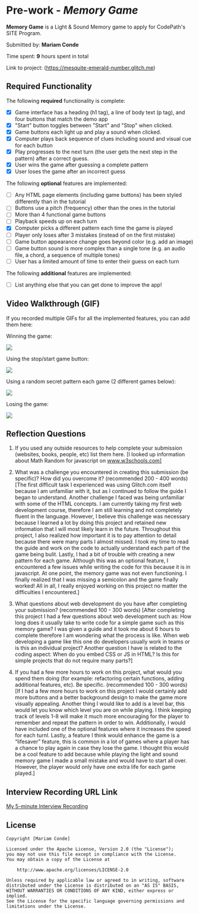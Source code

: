 # Pre-work - *Memory Game*

**Memory Game** is a Light & Sound Memory game to apply for CodePath's SITE Program. 

Submitted by: **Mariam Conde**

Time spent: **9** hours spent in total

Link to project: (https://mesquite-emerald-number.glitch.me)

## Required Functionality

The following **required** functionality is complete:

* [x] Game interface has a heading (h1 tag), a line of body text (p tag), and four buttons that match the demo app
* [x] "Start" button toggles between "Start" and "Stop" when clicked. 
* [x] Game buttons each light up and play a sound when clicked. 
* [x] Computer plays back sequence of clues including sound and visual cue for each button
* [x] Play progresses to the next turn (the user gets the next step in the pattern) after a correct guess. 
* [x] User wins the game after guessing a complete pattern
* [x] User loses the game after an incorrect guess

The following **optional** features are implemented:

* [ ] Any HTML page elements (including game buttons) has been styled differently than in the tutorial
* [ ] Buttons use a pitch (frequency) other than the ones in the tutorial
* [ ] More than 4 functional game buttons
* [ ] Playback speeds up on each turn
* [x] Computer picks a different pattern each time the game is played
* [ ] Player only loses after 3 mistakes (instead of on the first mistake)
* [ ] Game button appearance change goes beyond color (e.g. add an image)
* [ ] Game button sound is more complex than a single tone (e.g. an audio file, a chord, a sequence of multiple tones)
* [ ] User has a limited amount of time to enter their guess on each turn

The following **additional** features are implemented:

- [ ] List anything else that you can get done to improve the app!

## Video Walkthrough (GIF)

If you recorded multiple GIFs for all the implemented features, you can add them here:

Winning the game:

![](https://i.imgur.com/WFotR6G.gif)

Using the stop/start game button:

![](https://i.imgur.com/cqmE4S8.gif)


Using a random secret pattern each game (2 different games below):

![](https://i.imgur.com/jsluXmx.gif)

Losing the game:

![](https://i.imgur.com/lgMK4vL.gif)

## Reflection Questions
1. If you used any outside resources to help complete your submission (websites, books, people, etc) list them here. 
[I looked up information about Math Random for javascript on www.w3schools.com]

2. What was a challenge you encountered in creating this submission (be specific)? How did you overcome it? (recommended 200 - 400 words) 
[The first difficult task I experienced was using Glitch.com itself because I am unfamiliar with it, but as I continued to follow the guide I began to understand. Another challenge I faced was being unfamiliar with some of the HTML concepts. I am currently taking my first web development course, therefore I am still learning and not completely fluent in the language. However, I believe this challenge was necessary because I learned a lot by doing this project and retained new information that I will most likely learn in the future. Throughout this project, I also realized how important it is to pay attention to detail because there were many parts I almost missed. I took my time to read the guide and work on the code to actually understand each part of the game being bulit. Lastly, I had a bit of trouble with creating a new pattern for each game. Although this was an optional feature, I encountered a few issues while writing the code for this because it is in javascript. At one point, the memory game was not even functioning. I finally realized that I was missing a semicolon and the game finally worked!  All in all, I really enjoyed working on this project no matter the difficulties I encountered.]

3. What questions about web development do you have after completing your submission? (recommended 100 - 300 words) 
[After completing this project I had a few questions about web development such as: How long does it usually take to write code for a simple game such as this memory game? I was given a guide and it took me about 6 hours to complete therefore I am wondering what the process is like. When web developing a game like this one do developers usually work in teams or is this an individual project? Another question I have is related to the coding aspect: When do you embed CSS or JS in HTML? Is this for simple projects that do not require many parts?]

4. If you had a few more hours to work on this project, what would you spend them doing (for example: refactoring certain functions, adding additional features, etc). Be specific. (recommended 100 - 300 words) 
[If I had a few more hours to work on this project I would certainly add more buttons and a better background design to make the game more visually appealing. Another thing I would like to add is a level bar, this would let you know which level you are on while playing. I think keeping track of levels 1-8 will make it much more encouraging for the player to remember and repeat the pattern in order to win. Additionally, I would have included one of the optional features where it increases the speed for each turnl. Lastly, a feature I think would enhance the game is a “lifesaver” feature, this is common in a lot of games where a player has a chance to play again in case they lose the game. I thought this would be a cool feature to add because while playing the light and sound memory game I made a small mistake and would have to start all over. However, the player would only have one extra life for each game played.]



## Interview Recording URL Link

[My 5-minute Interview Recording](https://www.loom.com/share/71bc5178483a45168c64c8ff2d7043b4)

## License

    Copyright [Mariam Conde]

    Licensed under the Apache License, Version 2.0 (the "License");
    you may not use this file except in compliance with the License.
    You may obtain a copy of the License at

        http://www.apache.org/licenses/LICENSE-2.0

    Unless required by applicable law or agreed to in writing, software
    distributed under the License is distributed on an "AS IS" BASIS,
    WITHOUT WARRANTIES OR CONDITIONS OF ANY KIND, either express or implied.
    See the License for the specific language governing permissions and
    limitations under the License.
